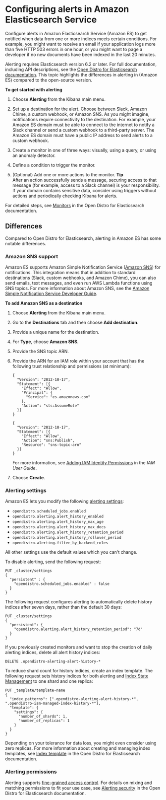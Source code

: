 # Configuring alerts in Amazon Elasticsearch Service<a name="alerting"></a>

Configure alerts in Amazon Elasticsearch Service \(Amazon ES\) to get notified when data from one or more indices meets certain conditions\. For example, you might want to receive an email if your application logs more than five HTTP 503 errors in one hour, or you might want to page a developer if no new documents have been indexed in the last 20 minutes\. 

Alerting requires Elasticsearch version 6\.2 or later\. For full documentation, including API descriptions, see the [Open Distro for Elasticsearch documentation](https://opendistro.github.io/for-elasticsearch-docs/docs/alerting/)\. This topic highlights the differences in alerting in \(Amazon ES\) compared to the open\-source version\.

****To get started with alerting****

1. Choose **Alerting** from the Kibana main menu\.

1. Set up a destination for the alert\. Choose between Slack, Amazon Chime, a custom webhook, or Amazon SNS\. As you might imagine, notifications require connectivity to the destination\. For example, your Amazon ES domain must be able to connect to the internet to notify a Slack channel or send a custom webhook to a third\-party server\. The Amazon ES domain must have a public IP address to send alerts to a custom webhook\.

1. Create a monitor in one of three ways: visually, using a query, or using an anomaly detector\.

1. Define a condition to trigger the monitor\.

1. \(Optional\) Add one or more actions to the monitor\.
**Tip**  
After an action successfully sends a message, securing access to that message \(for example, access to a Slack channel\) is your responsibility\. If your domain contains sensitive data, consider using triggers without actions and periodically checking Kibana for alerts\.

For detailed steps, see [Monitors](https://opendistro.github.io/for-elasticsearch-docs/docs/alerting/monitors/) in the Open Distro for Elasticsearch documentation\.

## Differences<a name="alerting-diff"></a>

Compared to Open Distro for Elasticsearch, alerting in Amazon ES has some notable differences\.

### Amazon SNS support<a name="alerting-diff-sns"></a>

Amazon ES supports Amazon Simple Notification Service \([Amazon SNS](https://aws.amazon.com/sns/)\) for notifications\. This integration means that in addition to standard destinations \(Slack, custom webhooks, and Amazon Chime\), you can also send emails, text messages, and even run AWS Lambda functions using SNS topics\. For more information about Amazon SNS, see the [Amazon Simple Notification Service Developer Guide](https://docs.aws.amazon.com/sns/latest/dg/)\.

**To add Amazon SNS as a destination**

1. Choose **Alerting** from the Kibana main menu\.

1. Go to the **Destinations** tab and then choose **Add destination**\.

1. Provide a unique name for the destination\.

1. For **Type**, choose **Amazon SNS**\.

1. Provide the SNS topic ARN\.

1. Provide the ARN for an IAM role within your account that has the following trust relationship and permissions \(at minimum\):

   ```
   {
     "Version": "2012-10-17",
     "Statement": [{
       "Effect": "Allow",
       "Principal": {
         "Service": "es.amazonaws.com"
       },
       "Action": "sts:AssumeRole"
     }]
   }
   ```

   ```
   {
     "Version": "2012-10-17",
     "Statement": [{
       "Effect": "Allow",
       "Action": "sns:Publish",
       "Resource": "sns-topic-arn"
     }]
   }
   ```

   For more information, see [Adding IAM Identity Permissions](https://docs.aws.amazon.com/IAM/latest/UserGuide/access_policies_manage-attach-detach.html#add-policies-console) in the *IAM User Guide*\.

1. Choose **Create**\.

### Alerting settings<a name="alerting-diff-settings"></a>

Amazon ES lets you modify the following [alerting settings](https://opendistro.github.io/for-elasticsearch-docs/docs/alerting/settings/#alerting-settings):
+ `opendistro.scheduled_jobs.enabled`
+ `opendistro.alerting.alert_history_enabled`
+ `opendistro.alerting.alert_history_max_age`
+ `opendistro.alerting.alert_history_max_docs`
+ `opendistro.alerting.alert_history_retention_period`
+ `opendistro.alerting.alert_history_rollover_period`
+ `opendistro.alerting.filter_by_backend_roles`

All other settings use the default values which you can't change\.

To disable alerting, send the following request:

```
PUT _cluster/settings
{
  "persistent" : {
    "opendistro.scheduled_jobs.enabled" : false
  }
}
```

The following request configures alerting to automatically delete history indices after seven days, rather than the default 30 days:

```
PUT _cluster/settings
{
  "persistent": {
    "opendistro.alerting.alert_history_retention_period": "7d"
  }
}
```

If you previously created monitors and want to stop the creation of daily alerting indices, delete all alert history indices:

```
DELETE .opendistro-alerting-alert-history-*
```

To reduce shard count for history indices, create an index template\. The following request sets history indices for both alerting and [Index State Management](ism.md) to one shard and one replica:

```
PUT _template/template-name
{
  "index_patterns": [".opendistro-alerting-alert-history-*", ".opendistro-ism-managed-index-history-*"],
  "template": {
    "settings": {
      "number_of_shards": 1,
      "number_of_replicas": 1
    }
  }
}
```

Depending on your tolerance for data loss, you might even consider using zero replicas\. For more information about creating and managing index templates, see [Index template](https://opendistro.github.io/for-elasticsearch-docs/docs/elasticsearch/index-templates/) in the Open Distro for Elasticsearch documentation\. 

### Alerting permissions<a name="alerting-diff-perms"></a>

Alerting supports [fine\-grained access control](fgac.md)\. For details on mixing and matching permissions to fit your use case, see [Alerting security](https://opendistro.github.io/for-elasticsearch-docs/docs/alerting/security/) in the Open Distro for Elasticsearch documentation\.